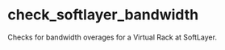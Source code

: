 check_softlayer_bandwidth
=========================

Checks for bandwidth overages for a Virtual Rack at SoftLayer.